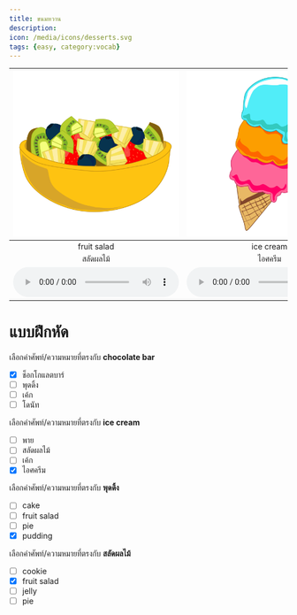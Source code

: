 ```yaml
---
title: ขนมหวาน
description: 
icon: /media/icons/desserts.svg
tags: {easy, category:vocab}
---
```


<div class="carrousel">


|![](/media/img/desserts/fruit&#x20;salad.svg)|![](/media/img/desserts/ice&#x20;cream.svg)|![](/media/img/desserts/pudding.svg)|![](/media/img/desserts/cookie.svg)|![](/media/img/desserts/chocolate&#x20;bar.svg)|![](/media/img/desserts/cake.svg)|![](/media/img/desserts/donut.svg)|![](/media/img/desserts/pie.svg)|![](/media/img/desserts/jelly.svg)|
| :----: | :----: | :----: | :----: | :----: | :----: | :----: | :----: | :----: |
|fruit&#x20;salad|ice&#x20;cream|pudding|cookie|chocolate&#x20;bar|cake|donut|pie|jelly|
|สลัดผลไม้|ไอศครีม|พุดดิ้ง|คุกกี้|ช็อกโกแลตบาร์|เค้ก|โดนัท|พาย|เยลลี่|
|![](/media/audio/fruit&#x20;salad.mp3)|![](/media/audio/ice&#x20;cream.mp3)|![](/media/audio/pudding.mp3)|![](/media/audio/cookie.mp3)|![](/media/audio/chocolate&#x20;bar.mp3)|![](/media/audio/cake.mp3)|![](/media/audio/donut.mp3)|![](/media/audio/pie.mp3)|![](/media/audio/jelly.mp3)|

</div>



# แบบฝึกหัด


 เลือกคำศัพท์/ความหมายที่ตรงกับ **chocolate&#x20;bar**
 - [x] ช็อกโกแลตบาร์
 - [ ] พุดดิ้ง
 - [ ] เค้ก
 - [ ] โดนัท

 เลือกคำศัพท์/ความหมายที่ตรงกับ **ice&#x20;cream**
 - [ ] พาย
 - [ ] สลัดผลไม้
 - [ ] เค้ก
 - [x] ไอศครีม

 เลือกคำศัพท์/ความหมายที่ตรงกับ **พุดดิ้ง**
 - [ ] cake
 - [ ] fruit&#x20;salad
 - [ ] pie
 - [x] pudding

 เลือกคำศัพท์/ความหมายที่ตรงกับ **สลัดผลไม้**
 - [ ] cookie
 - [x] fruit&#x20;salad
 - [ ] jelly
 - [ ] pie
